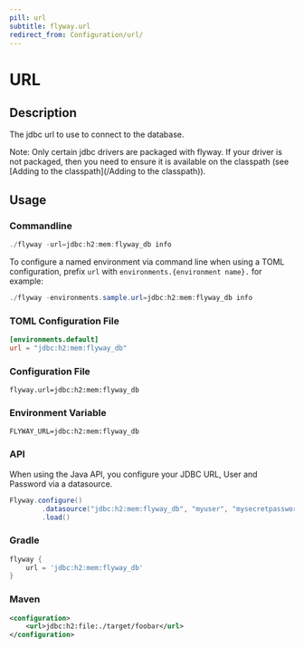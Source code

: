 ```yaml
---
pill: url
subtitle: flyway.url
redirect_from: Configuration/url/
---
```


# URL

## Description
The jdbc url to use to connect to the database.

Note: Only certain jdbc drivers are packaged with flyway. If your driver is not packaged, then you need to ensure it is available on the classpath (see [Adding to the classpath](/Adding to the classpath)).

## Usage

### Commandline
```powershell
./flyway -url=jdbc:h2:mem:flyway_db info
```

To configure a named environment via command line when using a TOML configuration, prefix `url` with `environments.{environment name}.` for example:
```powershell
./flyway -environments.sample.url=jdbc:h2:mem:flyway_db info
```

### TOML Configuration File
```toml
[environments.default]
url = "jdbc:h2:mem:flyway_db"
```

### Configuration File
```properties
flyway.url=jdbc:h2:mem:flyway_db
```

### Environment Variable
```properties
FLYWAY_URL=jdbc:h2:mem:flyway_db
```

### API
When using the Java API, you configure your JDBC URL, User and Password via a datasource.
```java
Flyway.configure()
        .datasource("jdbc:h2:mem:flyway_db", "myuser", "mysecretpassword")
        .load()
```

### Gradle
```groovy
flyway {
    url = 'jdbc:h2:mem:flyway_db'
}
```

### Maven
```xml
<configuration>
    <url>jdbc:h2:file:./target/foobar</url>
</configuration>
```
